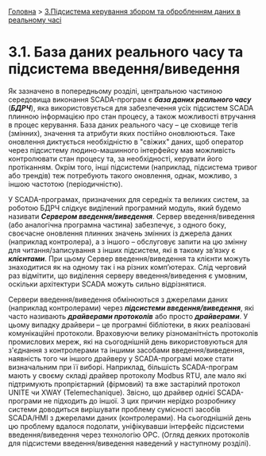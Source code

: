 [Головна](README.md) > [3.Підсистема керування збором та обробленням даних в реальному часі](3.md)

# 3.1. База даних реального часу та підсистема введення/виведення 

Як зазначено в попередньому розділі, центральною частиною середовища виконання SCADA-програм є ***база даних реального часу*** (***БДРЧ***), яка використовується для забезпечення усіх підсистем SCADA плинною інформацією про стан процесу, а також можливості втручання в процес керування. База даних реального часу – це сховище тегів (змінних), значення та атрибути яких постійно оновлюються. Таке оновлення диктується необхідністю в "свіжих" даних, щоб оператор через підсистему людино-машинного інтерфейсу мав можливість контролювати стан процесу та, за необхідності, керувати його протіканням. Окрім того, інші підсистеми (наприклад, підсистема тривог або трендів) теж потребують такого оновлення, однак, можливо, з іншою частотою (періодичністю). 

У SCADA-програмах, призначених для середніх та великих систем, за роботою БДРЧ слідкує виділений програмний модуль, який будемо називати ***Сервером введення/виведення***. Сервер введення/виведення (або аналогічна програмна частина) забезпечує, з одного боку, своєчасне оновлення плинних значень змінних із джерела даних (наприклад контролера), а з іншого – обслуговує запити на цю змінну для читання/записування з інших підсистем, які в такому зв’язку є ***клієнтами***. При цьому Сервер введення/виведення та клієнти можуть знаходитися як на одному так і на різних комп’ютерах. Слід черговий раз відмітити, що виділення серверу введення/виведення є умовним, оскільки архітектури SCADA можуть сильно відрізнятися.    

Сервери введення/виведення  обмінюються з джерелами даних (наприклад контролерами) через ***підсистеми введення/виведення***, які часто називають ***драйверами протоколів*** або просто ***драйверами***. У цьому випадку драйвери – це програмні бібліотеки, в яких реалізовані комунікаційні протоколи. Враховуючи велику різноманітність протоколів промислових мереж, які на сьогоднішній день використовуються для з'єднання з контролерами та іншими засобами введення/виведення, наявність того чи іншого драйверу у SCADA-програмі може стати визначальним при її виборі. Наприклад, більшість SCADA-програм мають у своєму складі драйвер протоколу Modbus RTU, але мало які підтримують пропрієтарний (фірмовий) та вже застарілий протокол UNITE чи XWAY (Telemechanique). Звісно, що драйвер однієї SCADA-програми не підходить до іншої. З цих причин нерідко розробнику системи доводиться вирішувати проблему сумісності засобів SCADA/HMI з джерелами даних (контролерами). На сьогоднішній день цю проблему вдалося подолати, уніфікувавши інтерфейс підсистеми введення/виведення  через технологію OPC. (Огляд деяких протоколів для підсистеми введення/виведення  наведений у наступному розділі). 